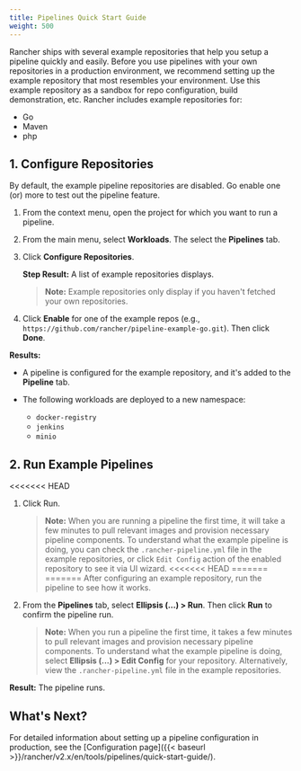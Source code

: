 ```yaml
---
title: Pipelines Quick Start Guide
weight: 500
---
```


Rancher ships with several example repositories that help you setup a pipeline quickly and easily. Before you use pipelines with your own repositories in a production environment, we recommend setting up the example repository that most resembles your environment. Use this example repository as a sandbox for repo configuration, build demonstration, etc. Rancher includes example repositories for:

- Go
- Maven
- php

## 1. Configure Repositories

By default, the example pipeline repositories are disabled. Go enable one (or) more to test out the pipeline feature.

1. From the context menu, open the project for which you want to run a pipeline.

1. From the main menu, select **Workloads**. The select the **Pipelines** tab.

1. Click **Configure Repositories**.

    **Step Result:** A list of example repositories displays.
    
    >**Note:** Example repositories only display if you haven't fetched your own repositories.

1. Click **Enable** for one of the example repos (e.g., `https://github.com/rancher/pipeline-example-go.git`). Then click **Done**.

**Results:** 

- A pipeline is configured for the example repository, and it's added to the **Pipeline** tab.
- The following workloads are deployed to a new namespace:

    - `docker-registry`
    - `jenkins`
    - `minio`

## 2. Run Example Pipelines

<<<<<<< HEAD
1. Click Run.
    
    >**Note:** When you are running a pipeline the first time, it will take a few minutes to pull relevant images and provision necessary pipeline components.
    To understand what the example pipeline is doing, you can check the `.rancher-pipeline.yml` file in the example repositories, or click `Edit Config` action of the enabled repository to see it via UI wizard.
<<<<<<< HEAD
=======
=======
After configuring an example repository, run the pipeline to see how it works.

1. From the **Pipelines** tab, select **Ellipsis (...) > Run**. Then click **Run** to confirm the pipeline run.

    >**Note:** When you run a pipeline the first time, it takes a few minutes to pull relevant images and provision necessary pipeline components.
    To understand what the example pipeline is doing,  select **Ellipsis (...) >  Edit Config** for your  repository. Alternatively, view the `.rancher-pipeline.yml` file in the example repositories.

**Result:** The pipeline runs.

## What's Next?

For detailed information about setting up a pipeline configuration in production, see the [Configuration page]({{< baseurl >}}/rancher/v2.x/en/tools/pipelines/quick-start-guide/).


